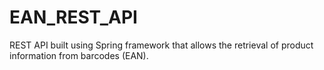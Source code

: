 # EAN_REST_API
REST API built using Spring framework that allows the retrieval of product information from barcodes (EAN).
